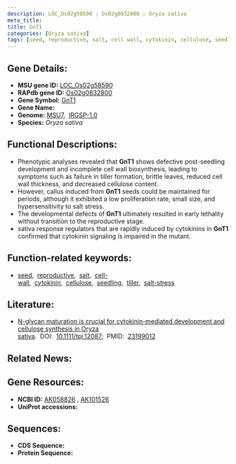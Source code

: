 ```yaml
---
description: LOC_Os02g58590 ; Os02g0832800 ; Oryza sativa
meta_title:
title: GnT1
categories: [Oryza sativa]
tags: [seed, reproductive, salt, cell wall, cytokinin, cellulose, seedling, tiller, salt stress]
---
```


## Gene Details:
- **MSU gene ID:** [LOC_Os02g58590](http://rice.uga.edu/cgi-bin/ORF_infopage.cgi?orf=LOC_Os02g58590)  
- **RAPdb gene ID:** [Os02g0832800](https://rapdb.dna.affrc.go.jp/locus/?name=Os02g0832800)  
- **Gene Symbol:** <u>GnT1</u>
- **Gene Name:**
- **Genome:**  [MSU7](http://rice.uga.edu/),&nbsp;&nbsp;[IRGSP-1.0](https://rapdb.dna.affrc.go.jp/download/irgsp1.html)
- **Species:** *Oryza sativa*

## Functional Descriptions:
   - Phenotypic analyses revealed that **GnT1** shows defective post-seedling development and incomplete cell wall biosynthesis, leading to symptoms such as failure in tiller formation, brittle leaves, reduced cell wall thickness, and decreased cellulose content.
   - However, callus induced from **GnT1** seeds could be maintained for periods, although it exhibited a low proliferation rate, small size, and hypersensitivity to salt stress.
   - The developmental defects of **GnT1** ultimately resulted in early lethality without transition to the reproductive stage.
   - sativa response regulators that are rapidly induced by cytokinins in **GnT1** confirmed that cytokinin signaling is impaired in the mutant.

## Function-related keywords:
   - [seed](/tags/seed/),&nbsp;&nbsp;[reproductive](/tags/reproductive/),&nbsp;&nbsp;[salt](/tags/salt/),&nbsp;&nbsp;[cell-wall](/tags/cell-wall/),&nbsp;&nbsp;[cytokinin](/tags/cytokinin/),&nbsp;&nbsp;[cellulose](/tags/cellulose/),&nbsp;&nbsp;[seedling](/tags/seedling/),&nbsp;&nbsp;[tiller](/tags/tiller/),&nbsp;&nbsp;[salt-stress](/tags/salt-stress/)

## Literature:
   - [N-glycan maturation is crucial for cytokinin-mediated development and cellulose synthesis in Oryza sativa](https://www.doi.org/10.1111/tpj.12087).&nbsp;&nbsp;DOI:&nbsp;&nbsp;[10.1111/tpj.12087](https://www.doi.org/10.1111/tpj.12087);&nbsp;&nbsp;PMID:&nbsp;&nbsp;[23199012](https://pubmed.ncbi.nlm.nih.gov/23199012/)

## Related News:

## Gene Resources:
- **NCBI ID:**  [AK058826](http://www.ncbi.nlm.nih.gov/nuccore/AK058826)&nbsp;,&nbsp;[AK101526](http://www.ncbi.nlm.nih.gov/nuccore/AK101526)
- **UniProt accessions:** [](https://www.uniprot.org/uniprotkb//entry)

## Sequences:
- **CDS Sequence:**
- **Protein Sequence:**
